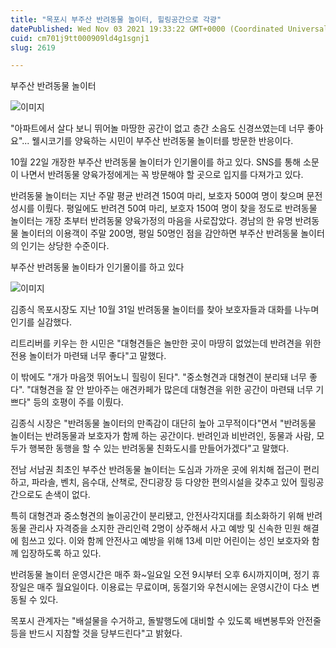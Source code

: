 ```yaml
---
title: "목포시 부주산 반려동물 놀이터, 힐링공간으로 각광"
datePublished: Wed Nov 03 2021 19:33:22 GMT+0000 (Coordinated Universal Time)
cuid: cm701j9tt000909ld4g1sgnj1
slug: 2619

---
```



부주산 반려동물 놀이터

![이미지](https://cdn.hashnode.com/res/hashnode/image/upload/v1739251659958/022ef42e-85d1-4ea8-b9a7-eb5afda4ca47.jpeg)

"아파트에서 살다 보니 뛰어놀 마땅한 공간이 없고 층간 소음도 신경쓰였는데 너무 좋아요"... 웰시코기를 양육하는 시민이 부주산 반려동물 놀이터를 방문한 반응이다.

10월 22일 개장한 부주산 반려동물 놀이터가 인기몰이를 하고 있다. SNS를 통해 소문이 나면서 반려동물 양육가정에게는 꼭 방문해야 할 곳으로 입지를 다져가고 있다.

반려동물 놀이터는 지난 주말 평균 반려견 150여 마리, 보호자 500여 명이 찾으며 문전성시를 이뤘다. 평일에도 반려견 50여 마리, 보호자 150여 명이 찾을 정도로 반려동물 놀이터는 개장 초부터 반려동물 양육가정의 마음을 사로잡았다. 경남의 한 유명 반려동물 놀이터의 이용객이 주말 200명, 평일 50명인 점을 감안하면 부주산 반려동물 놀이터의 인기는 상당한 수준이다.

부주산 반려동물 놀이타가 인기몰이를 하고 있다

![이미지](https://cdn.hashnode.com/res/hashnode/image/upload/v1739251663023/04ef3643-8938-42c4-8190-d1a5023bc74c.jpeg)

김종식 목포시장도 지난 10월 31일 반려동물 놀이터를 찾아 보호자들과 대화를 나누며 인기를 실감했다.

리트리버를 키우는 한 시민은 "대형견들은 놀만한 곳이 마땅히 없었는데 반려견을 위한 전용 놀이터가 마련돼 너무 좋다"고 말했다.

이 밖에도 "개가 마음껏 뛰어노니 힐링이 된다". "중소형견과 대형견이 분리돼 너무 좋다". "대형견을 잘 안 받아주는 애견카페가 많은데 대형견을 위한 공간이 마련돼 너무 기쁘다" 등의 호평이 주를 이뤘다.

김종식 시장은 "반려동물 놀이터의 만족감이 대단히 높아 고무적이다"면서 "반려동물 놀이터는 반려동물과 보호자가 함께 하는 공간이다. 반려인과 비반려인, 동물과 사람, 모두가 행복한 동행을 할 수 있는 반려동물 친화도시를 만들어가겠다"고 말했다.

전남 서남권 최초인 부주산 반려동물 놀이터는 도심과 가까운 곳에 위치해 접근이 편리하고, 파라솔, 벤치, 음수대, 산책로, 잔디광장 등 다양한 편의시설을 갖추고 있어 힐링공간으로도 손색이 없다.

특히 대형견과 중소형견의 놀이공간이 분리됐고, 안전사각지대를 최소화하기 위해 반려동물 관리사 자격증을 소지한 관리인력 2명이 상주해서 사고 예방 및 신속한 민원 해결에 힘쓰고 있다. 이와 함께 안전사고 예방을 위해 13세 미만 어린이는 성인 보호자와 함께 입장하도록 하고 있다.

반려동물 놀이터 운영시간은 매주 화~일요일 오전 9시부터 오후 6시까지이며, 정기 휴장일은 매주 월요일이다. 이용료는 무료이며, 동절기와 우천시에는 운영시간이 다소 변동될 수 있다.

목포시 관계자는 "배설물을 수거하고, 돌발행도에 대비할 수 있도록 배변봉투와 안전줄 등을 반드시 지참할 것을 당부드린다"고 밝혔다.